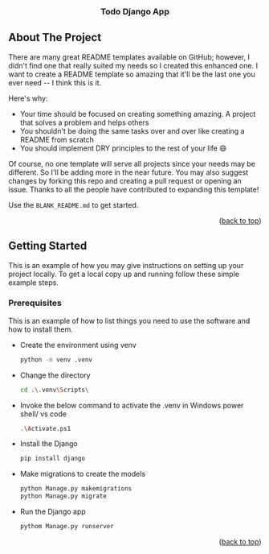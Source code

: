 
<a id="readme-top"></a>
<!-- PROJECT LOGO -->
<br />
<div align="center">
  <h3 align="center">Todo Django App</h3>
</div>







<!-- ABOUT THE PROJECT -->
## About The Project

There are many great README templates available on GitHub; however, I didn't find one that really suited my needs so I created this enhanced one. I want to create a README template so amazing that it'll be the last one you ever need -- I think this is it.

Here's why:
* Your time should be focused on creating something amazing. A project that solves a problem and helps others
* You shouldn't be doing the same tasks over and over like creating a README from scratch
* You should implement DRY principles to the rest of your life :smile:

Of course, no one template will serve all projects since your needs may be different. So I'll be adding more in the near future. You may also suggest changes by forking this repo and creating a pull request or opening an issue. Thanks to all the people have contributed to expanding this template!

Use the `BLANK_README.md` to get started.

<p align="right">(<a href="#readme-top">back to top</a>)</p>







<!-- GETTING STARTED -->
## Getting Started

This is an example of how you may give instructions on setting up your project locally.
To get a local copy up and running follow these simple example steps.

### Prerequisites

This is an example of how to list things you need to use the software and how to install them.
* Create the environment using venv
  ```sh
  python -m venv .venv  
  ```
* Change the directory
  ```sh
  cd .\.venv\Scripts\
  ```
* Invoke the below command to activate the .venv in Windows power shell/ vs code
  ```sh
  .\Activate.ps1
  ```
* Install the Django
  ```sh
  pip install django
  ```
* Make migrations to create the models
  ```sh
  python Manage.py makemigrations
  python Manage.py migrate
  ```
* Run the Django app
  ```sh
  pythom Manage.py runserver 
  ```



<p align="right">(<a href="#readme-top">back to top</a>)</p>



